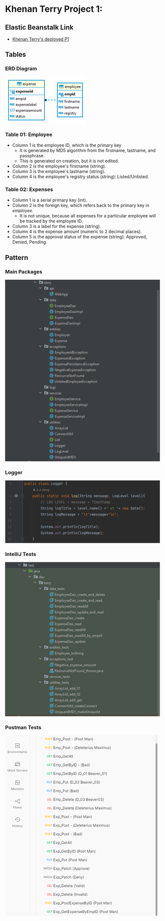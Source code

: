 # Khenan Terry Project 1:

## Elastic Beanstalk Link
- [Khenan Terry's deployed P1](http://khenanterryp1restapi-env-1.eba-2ip9ja89.us-east-1.elasticbeanstalk.com/)

## Tables

### ERD Diagram

![ERD Diagram](https://raw.githubusercontent.com/k-n-terry/khenan_terry_p1/master/postgreSQL/kt_p1_ERD_02.png)

### Table 01: Employee
- Column 1 is the employee ID, which is the primary key
    - It is generated by MD5 algorithm from the firstname, lastname, and passphrase.
    - This is generated on creation, but it is not edited.
- Column 2 is the employee's firstname (string).
- Column 3 is the employee's lastname (string).
- Column 4 is the employee's registry status (string): Listed/Unlisted.

### Table 02: Expenses
- Column 1 is a serial primary key (int).
- Column 2 is the foreign key, which refers back to the primary key in *employee*.
    - It is not unique, because all expenses for a particular employee will be tracked by the employee ID.
- Column 3 is a label for the expense (string).
- Column 4 is the expense amount (numeric to 2 decimal places).
- Column 5 is the approval status of the expense (string): Approved, Denied, Pending.

## Pattern

### Main Packages

![Main Packages](https://raw.githubusercontent.com/k-n-terry/khenan_terry_p1/master/notes/program_structure.png)

### Logger

![Logger](https://raw.githubusercontent.com/k-n-terry/khenan_terry_p1/master/notes/logger.png)

### IntelliJ Tests

![IntelliJ Tests](https://raw.githubusercontent.com/k-n-terry/khenan_terry_p1/master/notes/intelliJ_tests.png)

### Postman Tests

![Postman Tests](https://raw.githubusercontent.com/k-n-terry/khenan_terry_p1/master/notes/postman_tests.png)